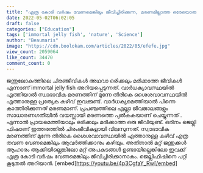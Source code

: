 ```yaml
---
title: "എത്ര കോടി വർഷം വേണമെങ്കിലും ജീവിച്ചിരിക്കുന്ന, മരണമില്ലാത്ത ഒരേയൊരു ജീവിയെ കുറിച്ചറിയേണ്ടേ ?"
date: 2022-05-02T06:02:05
draft: false
categories: ["Education"]
tags: ['immortal jelly fish', 'nature', 'Science']
author: "Beaumaris"
image: "https://cdn.boolokam.com/articles/2022/05/efefe.jpg"
view_count: 2059064
like_count: 34470
comment_count: 0
---
```


ജന്തുലോകത്തിലെ ചിരഞ്ജീവികൾ അഥവാ ഒരിക്കലും മരിക്കാത്ത ജീവികൾ എന്നാണ് immortal jelly fish അറിയപ്പെടുന്നത്. വാർധക്യാവസ്ഥയിൽ എത്തിയാൽ സ്വാഭാവിക മരണത്തിന് മുന്നേ തിരികെ ശൈശവാവസ്ഥയിൽ എത്താനുള്ള പ്രത്യേക കഴിവ് ഇവക്കുണ്ട്. വാർധക്യമെത്തിയാൽ പിന്നെ കാത്തിരിക്കുന്നത് മരണമാണ്. പ്രപഞ്ചത്തിലെ എല്ലാ ജീവജാലങ്ങളും സാധാരണഗതിയിൽ വയസ്സായി മരണത്തെ പുൽകുകയാണ് ചെയ്യുന്നത് . എന്നാൽ പ്രായമെത്തിയാലും ഒരിക്കലും മരിക്കാത്ത ഒരു ജീവിയുണ്ട്. ഒരിനം ജെല്ലി ഫിഷാണ് ഇത്തരത്തിൽ ചിരംജീവികളായി വിലസുന്നത്. സ്വാഭാവിക മരണത്തിന് മുന്നേ തിരികെ ശൈശവാവസ്ഥയിൽ എത്താനുള്ള കഴിവ് എത്ര തവണ വേണമെങ്കിലും ആവർത്തിക്കാനും കഴിയും. അതിനാൽ മറ്റ് ജന്തുക്കൾ ആഹാരം ആക്കിയില്ലെങ്കിലോ മറ്റ് അപകടങ്ങൾ ഉണ്ടായില്ലെങ്കിലോ ഇവക്ക് എത്ര കോടി വർഷം വേണമെങ്കിലും ജീവിച്ചിരിക്കാനാകും. ജെല്ലിഫിഷിനെ പറ്റി കൂടുതൽ അറിയാൻ. [embed]https://youtu.be/4p3CgfaY_Rw[/embed]
